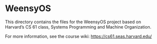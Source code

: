 WeensyOS
==================

This directory contains the files for the WeensyOS project based on Harvard’s CS 61 class, Systems
Programming and Machine Organization.

For more information, see the course wiki:
https://cs61.seas.harvard.edu/

